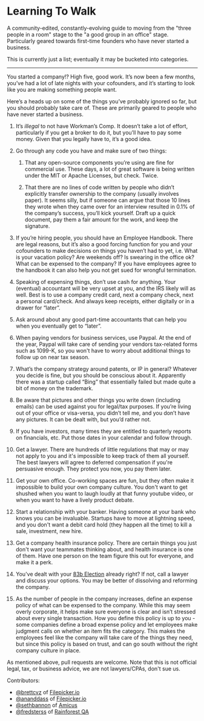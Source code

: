 Learning To Walk
==============

A community-edited, constantly-evolving guide to moving from the "three people in a room" stage to the "a good group in an office" stage. Particularly geared towards first-time founders who have never started a business.

This is currently just a list; eventually it may be bucketed into categories.

* * *

You started a company!? High five, good work. It’s now been a few months, you’ve had a lot of late nights with your cofounders, and it’s starting to look like you are making something people want.

Here’s a heads up on some of the things you’ve probably ignored so far, but you should probably take care of. These are primarily geared to people who have never started a business.

1. It’s _illegal_ to not have Workman’s Comp. It doesn’t take a lot of effort, particularly if you get a broker to do it, but you’ll have to pay some money. Given that you legally have to, it’s a good idea.

2. Go through any code you have and make sure of two things:

   1. That any open-source components you’re using are fine for commercial use. These days, a lot of great software is being written under the MIT or Apache Licenses, but check. Twice.

   2. That there are no lines of code written by people who didn’t explicitly transfer ownership to the company (usually involves paper). It seems silly, but if someone can argue that those 10 lines they wrote when they came over for an interview resulted in 0.1% of the company’s success, you’ll kick yourself. Draft up a quick document, pay them a fair amount for the work, and keep the signature.

3. If you’re hiring people, you should have an Employee Handbook. There are legal reasons, but it’s also a good forcing function for you and your cofounders to make decisions on things you haven’t had to yet, i.e. What is your vacation policy? Are weekends off? Is swearing in the office ok? What can be expensed to the company? If you have employees agree to the handbook it can also help you not get sued for wrongful termination.

4. Speaking of expensing things, don’t use cash for anything. Your (eventual) accountant will be very upset at you, and the IRS likely will as well. Best is to use a company credit card, next a company check, next a personal card/check. And always keep receipts, either digitally or in a drawer for “later”.

5. Ask around about any good part-time accountants that can help you when you eventually get to “later”.

6. When paying vendors for business services, use Paypal. At the end of the year, Paypal will take care of sending your vendors tax-related forms such as 1099-K, so you won't have to worry about additional things to follow up on near tax season.

7. What’s the company strategy around patents, or IP in general? Whatever you decide is fine, but you should be conscious about it. Apparently there was a startup called “Bing” that essentially failed but made quite a bit of money on the trademark.

8. Be aware that pictures and other things you write down (including emails) can be used against you for legal/tax purposes. If you’re living out of your office or visa-versa, you didn’t tell me, and you don’t have any pictures. It can be dealt with, but you’d rather not.

9. If you have investors, many times they are entitled to quarterly reports on financials, etc. Put those dates in your calendar and follow through.

10. Get a lawyer. There are hundreds of little regulations that may or may not apply to you and it's impossible to keep track of them all yourself. The best lawyers will agree to deferred compensation if you're persuasive enough. They protect you now, you pay them later.

12. Get your own office. Co-working spaces are fun, but they often make it impossible to build your own company culture. You don't want to get shushed when you want to laugh loudly at that funny youtube video, or when you want to have a lively product debate.

12. Start a relationship with your banker. Having someone at your bank who knows you can be invaluable. Startups have to move at lightning speed, and you don't want a debit card hold (they happen all the time) to kill a sale, investment, new hire.

13. Get a company health insurance policy. There are certain things you just don't want your teammates thinking about, and health insurance is one of them. Have one person on the team figure this out for everyone, and make it a perk.

14. You've dealt with your [83b Election](http://www.startupcompanylawyer.com/2008/02/15/what-is-an-83b-election/) already right? If not, call a lawyer and discuss your options. You may be better of dissolving and reforming the company.

15. As the number of people in the company increases, define an expense policy of what can be expensed to the company. While this may seem overly corporate, it helps make sure everyone is clear and isn’t stressed about every single transaction. How you define this policy is up to you - some companies define a broad expense policy and let employees make judgment calls on whether an item fits the category. This makes the employees feel like the company will take care of the things they need, but since this policy is based on trust, and can go south without the right company culture in place.

As mentioned above, pull requests are welcome. Note that this is not official legal, tax, or business advice, we are not lawyers/CPAs, don't sue us.

Contributors:
* [@brettcvz](http://github.com/brettcvz) of [Filepicker.io](http://www.filepicker.io)
* [@ananddass](https://twitter.com/ananddass) of [Filepicker.io](http://www.filepicker.io)
* [@sethbannon](http://github.com/sethbannon) of [Amicus](http://amicushq.com/)
* [@fredsterss](http://github.com/fredsterss) of [Rainforest QA](https://www.rainforestqa.com/)
